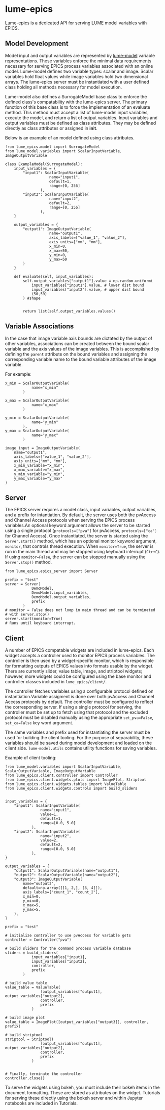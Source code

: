 # lume-epics
Lume-epics is a dedicated API for serving LUME model variables with EPICS. 

## Model Development
Model input and output variables are represented by [lume-model](https://github.com/slaclab/lume-model) variable representations. These variables enforce the minimal data requirements necessary for serving EPICS process variables associated with an online model. Lume-model defines two variable types: scalar and image. Scalar variables hold float values while image variables hold two dimensional arrays. The lume-epics server must be instantiated with a user defined class holding all methods necessary for model execution.

Lume-model also defines a SurrogateModel base class to enforce the defined class's compatability with the lume-epics server. The primary function of this base class is to force the implementation of an evaluate method. This method must accept a list of lume-model input variables, execute the model, and return a list of output variables. Input variables and output variables must be defined as class attributes. They may be defined directly as class attributes or assigned in __init__.

Below is an example of an model defined using class attributes.
```
from lume_epics.model import SurrogateModel
from lume_model.variables import ScalarInputVariable, ImageOutputVariable

class ExampleModel(SurrogateModel):
    input_variables = {
        "input1": ScalarInputVariable(
                    name="input1", 
                    default=1, 
                    range=[0, 256]
                ),
        "input2": ScalarInputVariable(
                    name="input2", 
                    default=2, 
                    range=[0, 256]
                ),
    }

    output_variables = {
        "output1": ImageOutputVariable(
                    name="output1", 
                    axis_labels=["value_1", "value_2"], 
                    axis_units=["mm", "mm"], 
                    x_min=0,
                    x_max=50, 
                    y_min=0, 
                    y_max=50
        )
    }
    
    def evaluate(self, input_variables):
        self.output_variables["output1"].value = np.random.uniform(
            input_variables["input1"].value, # lower dist bound
            input_variables["input2"].value, # upper dist bound
            (50,50)
        ) #shape
        

        return list(self.output_variables.values()
```

## Variable Associations

In the case that image variable axis bounds are dictated by the output of other variables, associations can be created between the bound scalar variable and the axis values of the image variables. This is accomplished by defining the `parent` attribute on the bound variables and assigning the corresponding variable name to the bound variable attributes of the image variable.

For example:
```
x_min = ScalarOutputVariable(
            name="x_min"
        )

x_max = ScalarOutputVariable(
            name="x_max"
        )

y_min = ScalarOutputVariable(
            name="y_min"
        ),
y_max = ScalarOutputVariable(
            name="y_max"
        )

image_input = ImageOutputVariable(
    name="output1", 
    axis_labels=["value_1", "value_2"], 
    axis_units=["mm", "mm"], 
    x_min_variable="x_min",
    x_max_variable="x_max", 
    y_min_variable="y_min", 
    y_max_variable="y_max"
)
```

## Server

The EPICS server requires a model class, input variables, output variables, and a prefix for intantiation. By default, the server uses both the pvAccess and Channel Access protocols when serving the EPICS process variables.An optional keyword argument allows the server to be started using a single protocol (`protocols=["pva"]` for pvAccess, `protocols=["ca"]` for Channel Access). Once instantiated, the server is started using the `Server.start()` method, which has an optional monitor keyword argument, `monitor`, that controls thread execution. When `monitor=True`, the server is run in the main thread and may be stopped using keyboard interrupt (`Ctr+C`). If using `monitor=False`, the server can be stopped manually using the `Server.stop()` method. 

```
from lume_epics.epics_server import Server

prefix = "test"
server = Server(
            DemoModel, 
            DemoModel.input_variables, 
            DemoModel.output_variables, 
            prefix
        )
# monitor = False does not loop in main thread and can be terminated 
# with server.stop()
server.start(monitor=True)
# Runs until keyboard interrupt.
```

## Client

A number of EPICS compatable widgets are included in lume-epics. Each widget accepts a controller used to monitor EPICS process variables. The controller is then used by a widget-specific monitor, which is responsible for formatting outputs of EPICS values into formats usable by the widget. There are currently slider, value table, image, and striptool widgets; however, more widgets could be configured using the base monitor and controller classes included in `lume_epics/client/`.

The controller fetches variables using a configurable protocol defined on instantiation.Variable assigment is done over both pvAccess and Channel Access protocols by default. The controller must be configured to reflect the corresponding server. If using a single protocol for serving, the controller must be set up to fetch using that protocol and the excluded protocol must be disabled manually using the appropriate `set_pva=False`, `set_ca=False` key word argument.

The same variables and prefix used for instantiating the server must be used for building the client tooling. For the purpose of separability, these variables should be saved during model development and loaded on the client side. `lume-model.utils` contains utility functions for saving variables. 

Example of client tooling:
```
from lume_model.variables import ScalarInputVariable, ScalarOutputVariable, ImageOutputVariable
from lume_epics.client.controller import Controller
from lume_epics.client.widgets.plots import ImagePlot, Striptool
from lume_epics.client.widgets.tables import ValueTable
from lume_epics.client.widgets.controls import build_sliders


input_variables = {
    "input1": ScalarInputVariable(
                name="input1", 
                value=1, 
                default=1, 
                range=[0.0, 5.0]
            ),
    "input2": ScalarInputVariable(
                name="input2", 
                value=2, 
                default=2, 
                range=[0.0, 5.0]
            ),
}

output_variables = {
    "output1": ScalarOutputVariable(name="output1"),
    "output2": ScalarOutputVariable(name="output2"),
    "output3": ImageOutputVariable(
        name="output3",
        default=np.array([[1, 2,], [3, 4]]),
        axis_labels=["count_1", "count_2"],
        x_min=0,
        y_min=0,
        x_max=5,
        y_max=5,
    ),
}

prefix = "test"

# initialize controller to use pvAccess for variable gets
controller = Controller("pva")

# build sliders for the command process variable database
sliders = build_sliders(
            input_variables["input1], 
            input_variables["input2], 
            controller, 
            prefix
        )

# build value table
value_table = ValueTable(
                [output_variables["output1], output_variables["output2], 
                controller, 
                prefix
            )

# build image plot
value_table = ImagePlot([output_variables["output3]], controller, prefix)

# build striptool
striptool = Striptool(
                [output_variables["output1], output_variables["output2], 
                controller, 
                prefix
            )


# Finally, terminate the controller
controller.close()
```

To serve the widgets using bokeh, you must include their bokeh items in the document formatting. These are stored as attributes on the widget. Tutorials for serving these directly using the bokeh server and within Jupyter notebooks are included in Tutorials.
